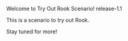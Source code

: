 Welcome to Try Out Rook Scenario!
release-1.1

This is a scenario to try out Rook.

Stay tuned for more!
